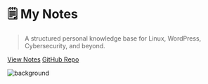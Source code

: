 # 🗒️ My Notes

> A structured personal knowledge base for Linux, WordPress, Cybersecurity, and beyond.

[View Notes](README.md)
[GitHub Repo](https://github.com/rwxlog/mynotes)

![background](https://picsum.photos/seed/docsify-cover/1600/900)